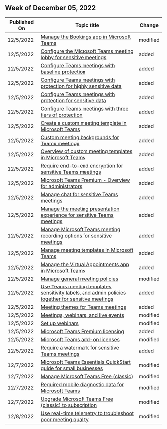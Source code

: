 <!-- This file is generated automatically each week. Changes made to this file will be overwritten.-->



## Week of December 05, 2022


| Published On |Topic title | Change |
|------|------------|--------|
| 12/5/2022 | [Manage the Bookings app in Microsoft Teams](https://learn.microsoft.com/en-us/MicrosoftTeams/bookings-app-admin) | modified |
| 12/5/2022 | [Configure the Microsoft Teams meeting lobby for sensitive meetings](https://learn.microsoft.com/en-us/MicrosoftTeams/configure-lobby-sensitive-meetings) | added |
| 12/5/2022 | [Configure Teams meetings with baseline protection](https://learn.microsoft.com/en-us/MicrosoftTeams/configure-meetings-baseline-protection) | added |
| 12/5/2022 | [Configure Teams meetings with protection for highly sensitive data](https://learn.microsoft.com/en-us/MicrosoftTeams/configure-meetings-highly-sensitive-protection) | added |
| 12/5/2022 | [Configure Teams meetings with protection for sensitive data](https://learn.microsoft.com/en-us/MicrosoftTeams/configure-meetings-sensitive-protection) | added |
| 12/5/2022 | [Configure Teams meetings with three tiers of protection](https://learn.microsoft.com/en-us/MicrosoftTeams/configure-meetings-three-tiers-protection) | added |
| 12/5/2022 | [Create a custom meeting template in Microsoft Teams](https://learn.microsoft.com/en-us/MicrosoftTeams/create-custom-meeting-template) | added |
| 12/5/2022 | [Custom meeting backgrounds for Teams meetings](https://learn.microsoft.com/en-us/MicrosoftTeams/custom-meeting-backgrounds) | added |
| 12/5/2022 | [Overview of custom meeting templates in Microsoft Teams](https://learn.microsoft.com/en-us/MicrosoftTeams/custom-meeting-templates-overview) | added |
| 12/5/2022 | [Require end-to-end encryption for sensitive Teams meetings](https://learn.microsoft.com/en-us/MicrosoftTeams/end-to-end-encrypted-meetings) | added |
| 12/5/2022 | [Microsoft Teams Premium - Overview for administrators](https://learn.microsoft.com/en-us/MicrosoftTeams/enhanced-teams-experience) | added |
| 12/5/2022 | [Manage chat for sensitive Teams meetings](https://learn.microsoft.com/en-us/MicrosoftTeams/manage-chat-sensitive-meetings) | added |
| 12/5/2022 | [Manage the meeting presentation experience for sensitive Teams meetings](https://learn.microsoft.com/en-us/MicrosoftTeams/manage-meeting-presentation-experience) | added |
| 12/5/2022 | [Manage Microsoft Teams meeting recording options for sensitive meetings](https://learn.microsoft.com/en-us/MicrosoftTeams/manage-meeting-recording-options) | added |
| 12/5/2022 | [Manage meeting templates in Microsoft Teams](https://learn.microsoft.com/en-us/MicrosoftTeams/manage-meeting-templates) | added |
| 12/5/2022 | [Manage the Virtual Appointments app in Microsoft Teams](https://learn.microsoft.com/en-us/MicrosoftTeams/manage-virtual-appointments-app) | added |
| 12/5/2022 | [Manage general meeting policies](https://learn.microsoft.com/en-us/MicrosoftTeams/meeting-policies-in-teams-general) | modified |
| 12/5/2022 | [Use Teams meeting templates, sensitivity labels, and admin policies together for sensitive meetings](https://learn.microsoft.com/en-us/MicrosoftTeams/meeting-templates-sensitivity-labels-policies) | added |
| 12/5/2022 | [Meeting themes for Teams meetings](https://learn.microsoft.com/en-us/MicrosoftTeams/meeting-themes) | added |
| 12/5/2022 | [Meetings, webinars, and live events](https://learn.microsoft.com/en-us/MicrosoftTeams/quick-start-meetings-live-events) | modified |
| 12/5/2022 | [Set up webinars](https://learn.microsoft.com/en-us/MicrosoftTeams/set-up-webinars) | modified |
| 12/5/2022 | [Microsoft Teams Premium licensing](https://learn.microsoft.com/en-us/MicrosoftTeams/teams-add-on-licensing/licensing-enhance-teams) | added |
| 12/5/2022 | [Microsoft Teams add-on licenses](https://learn.microsoft.com/en-us/MicrosoftTeams/teams-add-on-licensing/microsoft-teams-add-on-licensing) | modified |
| 12/5/2022 | [Require a watermark for sensitive Teams meetings](https://learn.microsoft.com/en-us/MicrosoftTeams/watermark-meeting-content-video) | added |
| 12/7/2022 | [Microsoft Teams Essentials QuickStart guide for small businesses](https://learn.microsoft.com/en-us/MicrosoftTeams/get-started-with-teams-essentials) | modified |
| 12/7/2022 | [Manage Microsoft Teams Free (classic)](https://learn.microsoft.com/en-us/MicrosoftTeams/manage-freemium) | modified |
| 12/7/2022 | [Required mobile diagnostic data for Microsoft Teams](https://learn.microsoft.com/en-us/MicrosoftTeams/policy-control-diagnostic-data-mobile) | modified |
| 12/7/2022 | [Upgrade Microsoft Teams Free (classic) to subscription](https://learn.microsoft.com/en-us/MicrosoftTeams/upgrade-freemium) | modified |
| 12/8/2022 | [Use real-time telemetry to troubleshoot poor meeting quality](https://learn.microsoft.com/en-us/MicrosoftTeams/use-real-time-telemetry-to-troubleshoot-poor-meeting-quality) | modified |
